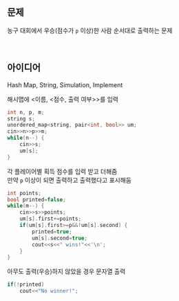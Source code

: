 ## 문제
농구 대회에서 우승(점수가 `p` 이상)한 사람 순서대로 출력하는 문제

<br/>

## 아이디어
Hash Map, String, Simulation, Implement

해시맵에 <이름, <점수, 출력 여부>>를 입력
```cpp
int n, p, m;
string s;
unordered_map<string, pair<int, bool>> um;
cin>>n>>p>>m;
while(n--) {
	cin>>s;
	um[s];
}
```
각 플레이어별 획득 점수를 입력 받고 더해줌  
만약 `p` 이상이 되면 출력하고 출력했다고 표시해둠
```cpp
int points;
bool printed=false;
while(m--) {
	cin>>s>>points;
	um[s].first+=points;
	if(um[s].first>=p&&!um[s].second) {
		printed=true;
		um[s].second=true;
		cout<<s<<" wins!"<<'\n';
	}
}
```
아무도 출력(우승)하지 않았을 경우 문자열 출력
```cpp
if(!printed)
	cout<<"No winner!";
```